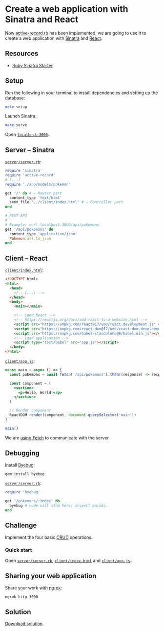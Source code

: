 # Create a web application with Sinatra and React

Now [active-record.rb] has been implemented,
we are going to use it to create a web application with [Sinatra] and [React].

[active-record.rb]: ../../gem
[Sinatra]: http://sinatrarb.com
[React]: https://reactjs.org

## Resources

- [Ruby Sinatra Starter]

[Ruby Sinatra Starter]: https://youtu.be/8aA9Enb8NVc

## Setup

Run the following in your terminal to install dependencies and setting up the database:

``` sh
make setup
```

Launch Sinatra:

``` sh
make serve
```

Open [`localhost:3000`].

[`localhost:3000`]: http://localhost:3000

## Server – Sinatra

[`server/server.rb`]:

``` ruby
require 'sinatra'
require 'active-record'
# [...]
require './app/models/pokemon'

get '/' do # ⇐ Router part
  content_type 'text/html'
  send_file '../client/index.html' # ⇐ Controller part
end

# REST API
#
# Example: curl localhost:3000/api/pokemons
get '/api/pokemons' do
  content_type 'application/json'
  Pokemon.all.to_json
end
```

## Client – React

[`client/index.html`]:

``` html
<!DOCTYPE html>
<html>
  <head>
    <!-- [...] -->
  </head>
  <body>
    <main></main>

    <!-- Load React -->
    <!-- https://reactjs.org/docs/add-react-to-a-website.html -->
    <script src="https://unpkg.com/react@17/umd/react.development.js" crossorigin></script>
    <script src="https://unpkg.com/react-dom@17/umd/react-dom.development.js" crossorigin></script>
    <script src="https://unpkg.com/babel-standalone@6/babel.min.js"></script>
    <!-- Load application -->
    <script type="text/babel" src="app.js"></script>
  </body>
</html>
```

[`client/app.js`]:

``` jsx
const main = async () => {
  const pokemons = await fetch('/api/pokemons').then((response) => response.json())

  const component = (
    <section>
      <p>Hello, World!</p>
    </section>
  )

  // Render component
  ReactDOM.render(component, document.querySelector('main'))
}

main()
```

We are [using Fetch] to communicate with the server.

[Using Fetch]: https://developer.mozilla.org/en-US/docs/Web/API/Fetch_API/Using_Fetch

## Debugging

Install [Byebug]:

``` sh
gem install byebug
```

[Byebug]: https://github.com/deivid-rodriguez/byebug

[`server/server.rb`]:

``` ruby
require 'byebug'

get '/pokemons/:index' do
  byebug # code will stop here; inspect params.
end
```

## Challenge

Implement the four basic [CRUD] operations.

[CRUD]: https://en.wikipedia.org/wiki/Create,_read,_update_and_delete

### Quick start

Open [`server/server.rb`], [`client/index.html`] and [`client/app.js`].

[`server/server.rb`]: server/server.rb
[`client/index.html`]: client/index.html
[`client/app.js`]: client/app.js

## Sharing your web application

Share your work with [ngrok]:

``` sh
ngrok http 3000
```

[ngrok]: https://ngrok.com

## Solution

[Download solution].

[Download solution]: ../solved/08-create-a-web-application-with-sinatra-and-react
